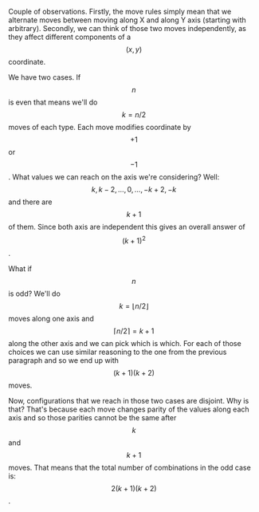 Couple of observations.  Firstly, the move rules simply mean that we alternate moves between moving along X and along Y axis (starting with arbitrary).  Secondly, we can think of those two moves independently, as they affect different components of a $$(x, y)$$ coordinate.

We have two cases.  If $$n$$ is even that means we'll do $$k = n/2$$ moves of each type.  Each move modifies coordinate by $$+1$$ or $$-1$$.  What values we can reach on the axis we're considering?  Well: $$k, k-2, \ldots, 0, \ldots, -k+2, -k$$ and there are $$k+1$$ of them.  Since both axis are independent this gives an overall answer of $$(k+1)^2$$.

What if $$n$$ is odd?  We'll do $$k = \lfloor n/2 \rfloor$$ moves along one axis and$$\lceil n/2 \rceil = k + 1$$ along the other axis and we can pick which is which.  For each of those choices we can use similar reasoning to the one from the previous paragraph and so we end up with $$(k+1)(k+2)$$ moves.

Now, configurations that we reach in those two cases are disjoint.  Why is that?  That's because each move changes parity of the values along each axis and so those parities cannot be the same after $$k$$ and $$k+1$$ moves.  That means that the total number of combinations in the odd case is: $$2(k+1)(k+2)$$.

